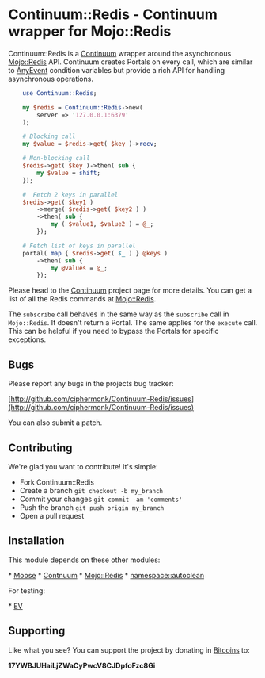 # Continuum::Redis - Continuum wrapper for Mojo::Redis

Continuum::Redis is a
[Continuum](http://github.com/ciphermonk/Continuum) wrapper around the
asynchronous [Mojo::Redis](http://search.cpan.org/perldoc?Mojo::Redis) API. Continuum creates Portals on every
call, which are similar to [AnyEvent](http://search.cpan.org/perldoc?AnyEvent) condition variables but provide
a rich API for handling asynchronous operations.

```perl
    use Continuum::Redis;

    my $redis = Continuum::Redis->new( 
        server => '127.0.0.1:6379'
    );    

    # Blocking call
    my $value = $redis->get( $key )->recv;

    # Non-blocking call
    $redis->get( $key )->then( sub {
        my $value = shift;
    });

    #  Fetch 2 keys in parallel
    $redis->get( $key1 )
        ->merge( $redis->get( $key2 ) )
        ->then( sub {
            my ( $value1, $value2 ) = @_;
        });

    # Fetch list of keys in parallel
    portal( map { $redis->get( $_ ) } @keys )
        ->then( sub {
            my @values = @_;
        });
```

Please head to the [Continuum](http://github.com/ciphermonk/Continuum)
project page for more details. You can get a list of all the Redis
commands at [Mojo::Redis](http://search.cpan.org/perldoc?Mojo::Redis).

The `subscribe` call behaves in the same way as the `subscribe` call
in `Mojo::Redis`. It doesn't return a Portal. The same applies for
the `execute` call. This can be helpful if you need to bypass the
Portals for specific exceptions.

## Bugs

Please report any bugs in the projects bug tracker:

[http://github.com/ciphermonk/Continuum-Redis/issues](http://github.com/ciphermonk/Continuum-Redis/issues)

You can also submit a patch.

## Contributing

We're glad you want to contribute! It's simple:

- Fork Continuum::Redis
- Create a branch `git checkout -b my_branch`
- Commit your changes `git commit -am 'comments'`
- Push the branch `git push origin my_branch`
- Open a pull request

## Installation

This module depends on these other modules:

\* [Moose](http://metacpan.org/module/Moose)
\* [Contnuum](https://github.com/ciphermonk/Continuum)
\* [Mojo::Redis](https://metacpan.org/module/Mojo::Redis)
\* [namespace::autoclean](https://metacpan.org/module/namespace::autoclean)

For testing:

\* [EV](https://metacpan.org/module/EV)

## Supporting

Like what you see? You can support the project by donating in
[Bitcoins](http://www.weusecoins.com/) to:

__17YWBJUHaiLjZWaCyPwcV8CJDpfoFzc8Gi__
